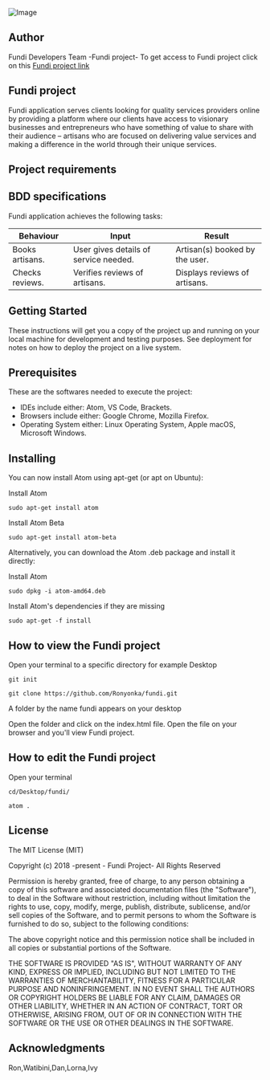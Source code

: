 ![Image](https://github.com/Ronyonka/fundi/blob/master/images/screenshot.png)

## Author
Fundi Developers Team -Fundi project- To get access to Fundi project click on this [Fundi project link](https://Ronyonka.github.io/fundi/)

## Fundi project
Fundi application serves clients looking for quality services providers online by providing a platform where our clients have access to visionary businesses and entrepreneurs who have something of value to share with their audience – artisans who are focused on delivering value services and making a difference in the world through their unique services.

##  Project requirements


## BDD specifications
Fundi application achieves the following tasks:

| Behaviour          | Input        |    Result                                         |
|--------------------|---------------------------------------------|----------------------------------------|
| Books artisans.  | User gives details of service  needed. |     Artisan(s) booked by the user.              | 
| Checks reviews.  | Verifies reviews of artisans.              |   Displays reviews of artisans.             |  

## Getting Started

These instructions will get you a copy of the project up and running on your local machine for development and testing purposes. See deployment for notes on how to deploy the project on a live system.

## Prerequisites

These are the softwares needed to execute the project: 

* IDEs include either: Atom, VS Code, Brackets.
* Browsers include either: Google Chrome, Mozilla Firefox.
* Operating System either: Linux Operating System, Apple macOS, Microsoft Windows.

## Installing

You can now install Atom using apt-get (or apt on Ubuntu):

Install Atom

```sudo apt-get install atom```

Install Atom Beta

```sudo apt-get install atom-beta```

Alternatively, you can download the Atom .deb package and install it directly:

Install Atom

```sudo dpkg -i atom-amd64.deb```

Install Atom's dependencies if they are missing

```sudo apt-get -f install```

## How to view the Fundi project

Open your terminal to a specific directory for example Desktop

```git init```

```git clone https://github.com/Ronyonka/fundi.git```

A folder by the name fundi appears on your desktop

Open the folder and click on the index.html file. Open the file on your browser and you'll view Fundi project.

## How to edit the Fundi project

Open your terminal

```cd/Desktop/fundi/```

```atom .```

## License

The MIT License (MIT)

Copyright (c) 2018 -present - Fundi Project- All Rights Reserved

Permission is hereby granted, free of charge, to any person obtaining a copy
of this software and associated documentation files (the "Software"), to deal
in the Software without restriction, including without limitation the rights
to use, copy, modify, merge, publish, distribute, sublicense, and/or sell
copies of the Software, and to permit persons to whom the Software is
furnished to do so, subject to the following conditions:

The above copyright notice and this permission notice shall be included in
all copies or substantial portions of the Software.

THE SOFTWARE IS PROVIDED "AS IS", WITHOUT WARRANTY OF ANY KIND, EXPRESS OR
IMPLIED, INCLUDING BUT NOT LIMITED TO THE WARRANTIES OF MERCHANTABILITY,
FITNESS FOR A PARTICULAR PURPOSE AND NONINFRINGEMENT. IN NO EVENT SHALL THE
AUTHORS OR COPYRIGHT HOLDERS BE LIABLE FOR ANY CLAIM, DAMAGES OR OTHER
LIABILITY, WHETHER IN AN ACTION OF CONTRACT, TORT OR OTHERWISE, ARISING FROM,
OUT OF OR IN CONNECTION WITH THE SOFTWARE OR THE USE OR OTHER DEALINGS IN
THE SOFTWARE.

## Acknowledgments

Ron,Watibini,Dan,Lorna,Ivy
